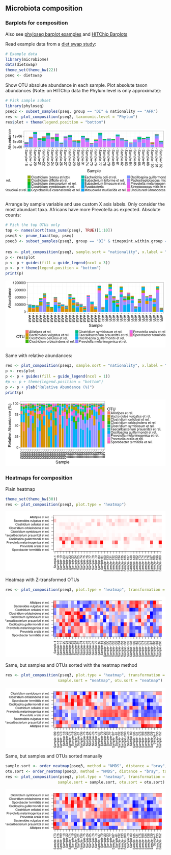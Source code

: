 ## Microbiota composition


### Barplots for composition

Also see [phyloseq barplot examples](http://joey711.github.io/phyloseq/plot_bar-examples.html) and [HITChip Barplots](Barplots.md)


Read example data from a [diet swap study](http://dx.doi.org/10.1038/ncomms7342):


```r
# Example data
library(microbiome)
data(dietswap)
theme_set(theme_bw(22))
pseq <- dietswap
```

Show OTU absolute abundance in each sample. Plot absolute taxon
abundances (Note: on HITChip data the Phylum level is only
approximate):


```r
# Pick sample subset
library(phyloseq)
pseq2 <- subset_samples(pseq, group == "DI" & nationality == "AFR")
res <- plot_composition(pseq2, taxonomic.level = "Phylum")
res$plot + theme(legend.position = "bottom")
```

![plot of chunk composition-example1b](figure/composition-example1b-1.png)

Arrange by sample variable and use custom X axis labels. Only consider the most abundant taxa. Africans have more Prevotella as expected. Absolute counts:


```r
# Pick the top OTUs only
top <- names(sort(taxa_sums(pseq), TRUE)[1:10])
pseq3 <- prune_taxa(top, pseq)
pseq3 <- subset_samples(pseq3, group == "DI" & timepoint.within.group == 1)

res <- plot_composition(pseq3, sample.sort = "nationality", x.label = "nationality")
p <- res$plot
p <- p + guides(fill = guide_legend(ncol = 3))
p <- p + theme(legend.position = "bottom")
print(p)
```

![plot of chunk composition-example4](figure/composition-example4-1.png)


Same with relative abundances:


```r
res <- plot_composition(pseq3, sample.sort = "nationality", x.label = "nationality", transformation = "relative.abundance")
p <- res$plot
p <- p + guides(fill = guide_legend(ncol = 1))
#p <- p + theme(legend.position = "bottom")
p <- p + ylab("Relative Abundance (%)")
print(p)
```

![plot of chunk composition-example4b](figure/composition-example4b-1.png)



### Heatmaps for composition


Plain heatmap


```r
theme_set(theme_bw(30))
res <- plot_composition(pseq3, plot.type = "heatmap")
```

![plot of chunk composition-example5](figure/composition-example5-1.png)


Heatmap with Z-transformed OTUs


```r
res <- plot_composition(pseq3, plot.type = "heatmap", transformation = "Z-OTU")
```

![plot of chunk composition-example6](figure/composition-example6-1.png)


Same, but samples and OTUs sorted with the neatmap method


```r
res <- plot_composition(pseq3, plot.type = "heatmap", transformation = "Z-OTU",
       			       sample.sort = "neatmap", otu.sort = "neatmap")
```

![plot of chunk composition-example7](figure/composition-example7-1.png)


Same, but samples and OTUs sorted manually


```r
sample.sort <- order_neatmap(pseq3, method = "NMDS", distance = "bray", target = "sites", first = NULL) 
otu.sort <- order_neatmap(pseq3, method = "NMDS", distance = "bray", target = "species", first = NULL)
res <- plot_composition(pseq3, plot.type = "heatmap", transformation = "Z-OTU",
       			       sample.sort = sample.sort, otu.sort = otu.sort)
```

![plot of chunk composition-example8](figure/composition-example8-1.png)


